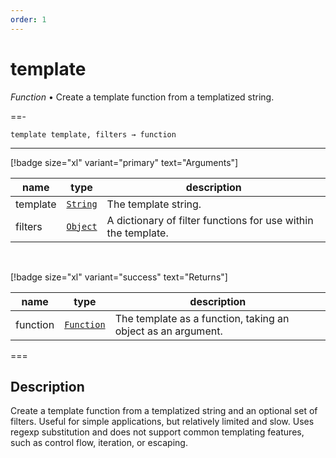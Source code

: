 ```yaml
---
order: 1
---
```

# template

_Function_ &bull; Create a template function from a templatized string.


==- <pre><code>template template, filters &rarr; function</code></pre>
<hr>

[!badge size="xl" variant="primary" text="Arguments"]

| name | type | description |
|------|------|-------------|
|template|[`String`][String]|The template string.|
|filters|[`Object`][Object]|A dictionary of filter functions for use within the template.|

<br>

[!badge size="xl" variant="success" text="Returns"]

| name | type | description |
|------|------|-------------|
|function|[`Function`][Global]|The template as a function, taking an object as an argument.|



===


## Description

Create a template function from a templatized string and an optional set of filters. Useful for simple applications, but relatively limited and slow. Uses regexp substitution and does not support common templating features, such as control flow, iteration, or escaping.


[String]: https://developer.mozilla.org/en-US/docs/Web/JavaScript/Reference/Global_Objects/String
[Object]: #
[Global]: #